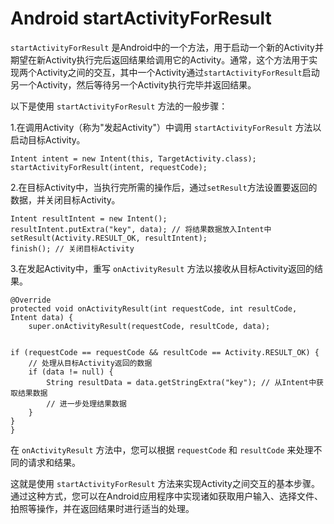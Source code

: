 # Android startActivityForResult

`startActivityForResult` 是Android中的一个方法，用于启动一个新的Activity并期望在新Activity执行完后返回结果给调用它的Activity。通常，这个方法用于实现两个Activity之间的交互，其中一个Activity通过`startActivityForResult`启动另一个Activity，然后等待另一个Activity执行完毕并返回结果。

以下是使用 `startActivityForResult` 方法的一般步骤：

1.在调用Activity（称为"发起Activity"）中调用 `startActivityForResult` 方法以启动目标Activity。

```
Intent intent = new Intent(this, TargetActivity.class);
startActivityForResult(intent, requestCode);
```

2.在目标Activity中，当执行完所需的操作后，通过`setResult`方法设置要返回的数据，并关闭目标Activity。

```
Intent resultIntent = new Intent();
resultIntent.putExtra("key", data); // 将结果数据放入Intent中
setResult(Activity.RESULT_OK, resultIntent);
finish(); // 关闭目标Activity
```

3.在发起Activity中，重写 `onActivityResult` 方法以接收从目标Activity返回的结果。

```
@Override
protected void onActivityResult(int requestCode, int resultCode, Intent data) {
    super.onActivityResult(requestCode, resultCode, data);
    

if (requestCode == requestCode && resultCode == Activity.RESULT_OK) {
    // 处理从目标Activity返回的数据
    if (data != null) {
        String resultData = data.getStringExtra("key"); // 从Intent中获取结果数据
        // 进一步处理结果数据
    }
}
}
```

在 `onActivityResult` 方法中，您可以根据 `requestCode` 和 `resultCode` 来处理不同的请求和结果。

这就是使用 `startActivityForResult` 方法来实现Activity之间交互的基本步骤。通过这种方式，您可以在Android应用程序中实现诸如获取用户输入、选择文件、拍照等操作，并在返回结果时进行适当的处理。
